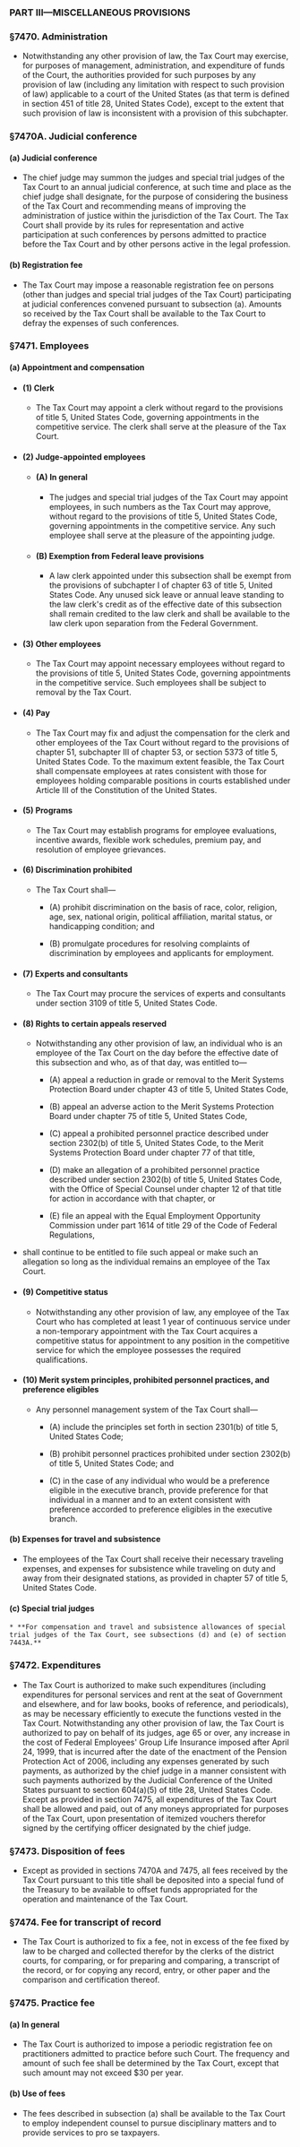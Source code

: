 ### PART III—MISCELLANEOUS PROVISIONS

### §7470. Administration
* Notwithstanding any other provision of law, the Tax Court may exercise, for purposes of management, administration, and expenditure of funds of the Court, the authorities provided for such purposes by any provision of law (including any limitation with respect to such provision of law) applicable to a court of the United States (as that term is defined in section 451 of title 28, United States Code), except to the extent that such provision of law is inconsistent with a provision of this subchapter.

### §7470A. Judicial conference
#### (a) Judicial conference
* The chief judge may summon the judges and special trial judges of the Tax Court to an annual judicial conference, at such time and place as the chief judge shall designate, for the purpose of considering the business of the Tax Court and recommending means of improving the administration of justice within the jurisdiction of the Tax Court. The Tax Court shall provide by its rules for representation and active participation at such conferences by persons admitted to practice before the Tax Court and by other persons active in the legal profession.

#### (b) Registration fee
* The Tax Court may impose a reasonable registration fee on persons (other than judges and special trial judges of the Tax Court) participating at judicial conferences convened pursuant to subsection (a). Amounts so received by the Tax Court shall be available to the Tax Court to defray the expenses of such conferences.

### §7471. Employees
#### (a) Appointment and compensation
* #### (1) Clerk
  * The Tax Court may appoint a clerk without regard to the provisions of title 5, United States Code, governing appointments in the competitive service. The clerk shall serve at the pleasure of the Tax Court.

* #### (2) Judge-appointed employees
  * #### (A) In general
    * The judges and special trial judges of the Tax Court may appoint employees, in such numbers as the Tax Court may approve, without regard to the provisions of title 5, United States Code, governing appointments in the competitive service. Any such employee shall serve at the pleasure of the appointing judge.

  * #### (B) Exemption from Federal leave provisions
    * A law clerk appointed under this subsection shall be exempt from the provisions of subchapter I of chapter 63 of title 5, United States Code. Any unused sick leave or annual leave standing to the law clerk's credit as of the effective date of this subsection shall remain credited to the law clerk and shall be available to the law clerk upon separation from the Federal Government.

* #### (3) Other employees
  * The Tax Court may appoint necessary employees without regard to the provisions of title 5, United States Code, governing appointments in the competitive service. Such employees shall be subject to removal by the Tax Court.

* #### (4) Pay
  * The Tax Court may fix and adjust the compensation for the clerk and other employees of the Tax Court without regard to the provisions of chapter 51, subchapter III of chapter 53, or section 5373 of title 5, United States Code. To the maximum extent feasible, the Tax Court shall compensate employees at rates consistent with those for employees holding comparable positions in courts established under Article III of the Constitution of the United States.

* #### (5) Programs
  * The Tax Court may establish programs for employee evaluations, incentive awards, flexible work schedules, premium pay, and resolution of employee grievances.

* #### (6) Discrimination prohibited
  * The Tax Court shall—

    * (A) prohibit discrimination on the basis of race, color, religion, age, sex, national origin, political affiliation, marital status, or handicapping condition; and

    * (B) promulgate procedures for resolving complaints of discrimination by employees and applicants for employment.

* #### (7) Experts and consultants
  * The Tax Court may procure the services of experts and consultants under section 3109 of title 5, United States Code.

* #### (8) Rights to certain appeals reserved
  * Notwithstanding any other provision of law, an individual who is an employee of the Tax Court on the day before the effective date of this subsection and who, as of that day, was entitled to—

    * (A) appeal a reduction in grade or removal to the Merit Systems Protection Board under chapter 43 of title 5, United States Code,

    * (B) appeal an adverse action to the Merit Systems Protection Board under chapter 75 of title 5, United States Code,

    * (C) appeal a prohibited personnel practice described under section 2302(b) of title 5, United States Code, to the Merit Systems Protection Board under chapter 77 of that title,

    * (D) make an allegation of a prohibited personnel practice described under section 2302(b) of title 5, United States Code, with the Office of Special Counsel under chapter 12 of that title for action in accordance with that chapter, or

    * (E) file an appeal with the Equal Employment Opportunity Commission under part 1614 of title 29 of the Code of Federal Regulations,


* shall continue to be entitled to file such appeal or make such an allegation so long as the individual remains an employee of the Tax Court.

* #### (9) Competitive status
  * Notwithstanding any other provision of law, any employee of the Tax Court who has completed at least 1 year of continuous service under a non-temporary appointment with the Tax Court acquires a competitive status for appointment to any position in the competitive service for which the employee possesses the required qualifications.

* #### (10) Merit system principles, prohibited personnel practices, and preference eligibles
  * Any personnel management system of the Tax Court shall—

    * (A) include the principles set forth in section 2301(b) of title 5, United States Code;

    * (B) prohibit personnel practices prohibited under section 2302(b) of title 5, United States Code; and

    * (C) in the case of any individual who would be a preference eligible in the executive branch, provide preference for that individual in a manner and to an extent consistent with preference accorded to preference eligibles in the executive branch.

#### (b) Expenses for travel and subsistence
* The employees of the Tax Court shall receive their necessary traveling expenses, and expenses for subsistence while traveling on duty and away from their designated stations, as provided in chapter 57 of title 5, United States Code.

#### (c) Special trial judges
    * **For compensation and travel and subsistence allowances of special trial judges of the Tax Court, see subsections (d) and (e) of section 7443A.**

### §7472. Expenditures
* The Tax Court is authorized to make such expenditures (including expenditures for personal services and rent at the seat of Government and elsewhere, and for law books, books of reference, and periodicals), as may be necessary efficiently to execute the functions vested in the Tax Court. Notwithstanding any other provision of law, the Tax Court is authorized to pay on behalf of its judges, age 65 or over, any increase in the cost of Federal Employees' Group Life Insurance imposed after April 24, 1999, that is incurred after the date of the enactment of the Pension Protection Act of 2006, including any expenses generated by such payments, as authorized by the chief judge in a manner consistent with such payments authorized by the Judicial Conference of the United States pursuant to section 604(a)(5) of title 28, United States Code. Except as provided in section 7475, all expenditures of the Tax Court shall be allowed and paid, out of any moneys appropriated for purposes of the Tax Court, upon presentation of itemized vouchers therefor signed by the certifying officer designated by the chief judge.

### §7473. Disposition of fees
* Except as provided in sections 7470A and 7475, all fees received by the Tax Court pursuant to this title shall be deposited into a special fund of the Treasury to be available to offset funds appropriated for the operation and maintenance of the Tax Court.

### §7474. Fee for transcript of record
* The Tax Court is authorized to fix a fee, not in excess of the fee fixed by law to be charged and collected therefor by the clerks of the district courts, for comparing, or for preparing and comparing, a transcript of the record, or for copying any record, entry, or other paper and the comparison and certification thereof.

### §7475. Practice fee
#### (a) In general
* The Tax Court is authorized to impose a periodic registration fee on practitioners admitted to practice before such Court. The frequency and amount of such fee shall be determined by the Tax Court, except that such amount may not exceed $30 per year.

#### (b) Use of fees
* The fees described in subsection (a) shall be available to the Tax Court to employ independent counsel to pursue disciplinary matters and to provide services to pro se taxpayers.